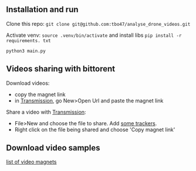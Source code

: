 

## Installation and run

Clone this repo: `git clone git@github.com:tbo47/analyse_drone_videos.git`

Activate venv: `source .venv/bin/activate` and install libs `pip install -r requirements. txt`

`python3 main.py`

## Videos sharing with bittorent

Download videos:
- copy the magnet link
- in [Transmission](https://transmissionbt.com/), go New>Open Url and paste the magnet link

Share a video with [Transmission](https://transmissionbt.com/):
- File>New and choose the file to share. Add [some trackers](https://raw.githubusercontent.com/ngosang/trackerslist/master/trackers_best.txt).
- Right click on the file being shared and choose 'Copy magnet link'

## Download video samples

[list of video magnets](./videos.txt)
